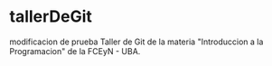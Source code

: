 # tallerDeGit
modificacion de prueba
Taller de Git de la materia "Introduccion a la Programacion" de la FCEyN - UBA.
